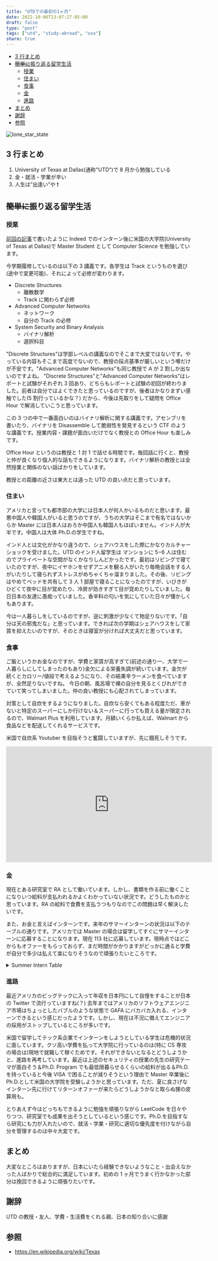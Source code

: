 ```yaml
---
title: "UTDでの最初の1ヶ月"
date: 2022-10-06T13:07:27-05:00
draft: false
type: "post"
tags: ["utd", "study-abroad", "usa"]
share: true
---
```


- [3 行まとめ](#3-行まとめ)
- [~~簡単に~~振り返る留学生活](#簡単に振り返る留学生活)
  - [授業](#授業)
  - [住まい](#住まい)
  - [食事](#食事)
  - [金](#金)
  - [進路](#進路)
- [まとめ](#まとめ)
- [謝辞](#謝辞)
- [参照](#参照)

![lone_star_state](/images/lone_star_state.svg "ボッチのメタファー＝テキサス州旗")

## 3 行まとめ

1. University of Texas at Dallas(通称"UTD")で 8 月から勉強している
2. 金・就活・学業が辛い
3. 人生は”出逢い”や ❗

## ~~簡単に~~振り返る留学生活

### 授業

[前回の記事](https://diohabara.github.io/ja-blog/intern-at-indeed-japan/)で書いたように Indeed でのインターン後に米国の大学院(University of Texas at Dallas)で Master Student として Computer Science を勉強しています。

今学期履修しているのは以下の 3 講義です。各学生は Track というものを選び(途中で変更可能)、それによって必修が変わります。

- Discrete Structures
  - 離散数学
  - Track に関わらず必修
- Advanced Computer Networks
  - ネットワーク
  - 自分の Track の必修
- System Security and Binary Analysis
  - バイナリ解析
  - 選択科目

"Discrete Structures"は学部レベルの講義なのでそこまで大変ではないです。やっている内容もそこまで高度でないので、教授の採点基準が厳しいという噂だけが不安です。"Advanced Computer Networks"も同じ教授で A が 2 割しか出ないのですよね。
"Discrete Structures"と"Advanced Computer Networks"はレポートと試験がそれぞれ 3 回あり、どちらもレポートと試験の初回が終わりました。前者は自分ではよくできたと思っているのですが、後者はかなりまずい感触でした(5 割行っているかな？)
だから、今後は先取りをして疑問を Office Hour で解消していこうと思っています。

この 3 つの中で一番面白いのはバイナリ解析に関する講義です。アセンブリを書いたり、バイナリを Disassemble して脆弱性を発見するという CTF のような講義です。授業内容・課題が面白いだけでなく教授との Office Hour も楽しみです。

Office Hour というのは教授と 1 対 1 で話せる時間です。毎回話に行くと、教授と仲が良くなり個人的な話もできるようになります。バイナリ解析の教授とは全然授業と関係のない話ばかりをしています。

教授との距離の近さは東大とは違った UTD の良い点だと思っています。

### 住まい

アメリカと言っても都市部の大学には日本人が何人かいるものだと思います。最悪中国人や韓国人がいると思うのですが、うちの大学はそこまで有名ではないからか Master には日本人はおろか中国人も韓国人もほぼいません。インド人が大半です。中国人は大体 Ph.D.の学生ですね。

インド人とは文化がかなり違うので、シェアハウスをした際にかなりカルチャーショックを受けました。UTD のインド人留学生は マンションに 5−6 人は住むのでプライベートな空間がなくかなりしんどかったです。最初はリビングで寝ていたのですが、夜中にイヤホンをせずアニメを観る人がいたり毎晩会話をする人がいたりして寝られずストレスがめちゃくちゃ溜まりました。その後、リビングはやめてベッドを共有して 3 人 1 部屋で寝ることになったのですが、いびきがひどくて夜中に目が覚めたり、冷房が効きすぎて目が覚めたりしていました。毎日日本の友達に愚痴っていました。香辛料の匂いを気にしていた日々が懐かしくもあります。

今は一人暮らしをしているのですが、逆に刺激が少なくて物足りないです。「自分は天の邪鬼だな」と思っています。できれば次の学期はシェアハウスをして家賃を抑えたいのですが、そのときは寝室が分ければ大丈夫だと思っています。

### 食事

ご飯というかお金なのですが、学費と家賃が高すぎて(前述の通り一、大学で一人暮らしにしてしまったのもあり)金欠による栄養失調が続いています。金欠が続くとカロリー/値段で考えるようになり、その結果辛ラーメンを食べていますが、全然足りないですね。
今日の朝、風呂場で裸の自分を見るとくびれができていて笑ってしまいました。仲の良い教授にも心配されてしまっています。

対策として自炊をするようになりました。自炊なら安くてもある程度ただ、車がないと特定のスーパーにしか行けない＆スーパーに行っても買える量が限定されるので、Walmart Plus を利用しています。月額いくらか払えば、Walmart から食品などを配送してくれるサービスです。

米国で自炊系 Youtuber を目指そうと奮闘していますが、先に餓死しそうです。

<iframe width="560" height="315" src="https://www.youtube.com/embed/oAKs6ghpaMI" title="YouTube video player" frameborder="0" allow="accelerometer; autoplay; clipboard-write; encrypted-media; gyroscope; picture-in-picture" allowfullscreen></iframe>

### 金

現在とある研究室で RA として働いています。しかし、書類を作る前に働くことになりいつ給料が支払われるかよくわかっていない状況です。どうしたものかと思っています。RA の給料で食費を支払うつもりなのでこの問題は早く解決したいです。

また、お金と言えばインターンです。来年のサマーインターンの状況は以下のテーブルの通りです。アメリカでは Master の場合は留学してすぐにサマーインターンに応募することになります。現在 113 社に応募しています。現時点ではどこからもオファーをもらっておらず、まだ時間がかかりますがどっかに通ると学費が自分で多少は払えて楽になりそうなので頑張りたいところです。

<details>
  <summary>Summer Intern Table</summary>

| Company                             | Job Title                                                                                                      | Year | Status       | Type   | Salary per hour(¥) | Salary per hour($) |
| ----------------------------------- | -------------------------------------------------------------------------------------------------------------- | ---- | ------------ | ------ | ------------------ | ------------------ |
| Adobe                               | 2023 University Graduate - Software Engineer                                                                   | 2023 | 1 Applied💌  | Summer |                    |                    |
| Affirm                              | Software Engineer Intern 2023                                                                                  | 2023 | 1 Applied💌  | Summer |                    |                    |
| Airbnb                              | 2023 Software Engineer Intern                                                                                  | 2023 | 1 Applied💌  | Summer |                    |                    |
| Akuna Capital                       | Development Internship - Python, Summer 2023                                                                   | 2023 | 1 Applied💌  | Summer |                    |                    |
| Amazon                              | Software Development Engineer Internship (2023)                                                                | 2023 | 1 Applied💌  | Summer |                    |                    |
| Amazon Robotics                     | Amazon Robotics Summer 2023 SDE Intern                                                                         | 2023 | 1 Applied💌  | Summer |                    |                    |
| Apple                               | Software Engineering Internship                                                                                | 2023 | 1 Applied💌  | Summer |                    |                    |
| Arrowstreet Capital                 | Quantitative Developer Intern, Summer 2023                                                                     | 2023 | 1 Applied💌  | Summer |                    |                    |
| Asana                               | Summer 2023 Engineering Internship - San Francisco                                                             | 2023 | 1 Applied💌  | Summer |                    |                    |
| Atlassian                           | Software Engineer Intern, 2023 Summer U.S.                                                                     | 2023 | 1 Applied💌  | Summer |                    |                    |
| Autodesk                            | Intern, Software Engineer                                                                                      | 2023 | 1 Applied💌  | Summer |                    |                    |
| BCG                                 | Engineering Intern (Summer 2023)                                                                               | 2023 | 1 Applied💌  | Summer |                    |                    |
| Benchling                           | Software Engineer Intern (Summer 2023)                                                                         | 2023 | 1 Applied💌  | Summer |                    |                    |
| Cadence                             | Software Engineering Intern                                                                                    | 2023 | 1 Applied💌  | Summer |                    |                    |
| Capital One                         | Technology Internship Program - Summer 2023                                                                    | 2023 | 1 Applied💌  | Summer |                    |                    |
| Cloudflare                          | Software Engineer - Intern (2023)                                                                              | 2023 | 1 Applied💌  | Summer |                    |                    |
| Cockroach Labs                      | Software Engineering Intern (Winter and Summer 2023                                                            | 2023 | 1 Applied💌  | Summer |                    |                    |
| Datadog                             | Software Engineer - Intern                                                                                     | 2023 | 1 Applied💌  | Summer |                    |                    |
| DELL                                | Graduate Intern                                                                                                | 2023 | 1 Applied💌  | Summer |                    |                    |
| DELL                                | Software Engineer Intern                                                                                       | 2023 | 1 Applied💌  | Summer |                    |                    |
| Deloitte Consulting                 | Software Engineering Summer Scholar                                                                            | 2023 | 1 Applied💌  | Summer |                    |                    |
| DoorDash                            | Software Engineer, Intern (Summer 2023)                                                                        | 2023 | 1 Applied💌  | Summer |                    |                    |
| Dropbox                             | Software Engineering Intern (Summer 2023)                                                                      | 2023 | 1 Applied💌  | Summer |                    |                    |
| Epic Games                          | Creative Team Engineering Intern - Fortnite                                                                    | 2023 | 1 Applied💌  | Summer |                    |                    |
| Figma                               | Software Engineer Intern (2023)                                                                                | 2023 | 1 Applied💌  | Summer |                    |                    |
| Five Rings                          | Software Developer Intern – Summer 2023 •                                                                      | 2023 | 1 Applied💌  | Summer |                    |                    |
| Fujitsu                             | Software Development Intern                                                                                    | 2023 | 1 Applied💌  | Summer |                    |                    |
| General Motors                      | 2023 Summer Intern – Information Technology                                                                    | 2023 | 1 Applied💌  | Summer |                    |                    |
| Google                              | Software Engineering Intern, MS, Summer 2023                                                                   | 2023 | 1 Applied💌  | Summer |                    |                    |
| Grafana Labs                        | Engineering Intern Program 2023                                                                                | 2023 | 1 Applied💌  | Summer |                    |                    |
| Grammarly                           | Software Engineering Intern                                                                                    | 2023 | 1 Applied💌  | Summer |                    |                    |
| HP                                  | Print Summer 2023- Computer Science Internships                                                                | 2023 | 1 Applied💌  | Summer |                    |                    |
| IBM                                 | Firmware Developer Summer Intern: 2023                                                                         | 2023 | 1 Applied💌  | Summer |                    |                    |
| Intel                               | Graduate Internship - OS Software Engineer                                                                     | 2023 | 1 Applied💌  | Summer |                    |                    |
| LinkedIn                            | Software Engineer Intern - Summer 2023                                                                         | 2023 | 1 Applied💌  | Summer |                    |                    |
| Lucid Motors                        | Intern, Embedded Software Engineer - Summer 2023                                                               | 2023 | 1 Applied💌  | Summer |                    |                    |
| Lyft                                | Software Engineer Intern, Generalist (2023)                                                                    | 2023 | 1 Applied💌  | Summer |                    |                    |
| Meta                                | Software Engineer Intern/ Co-Op                                                                                | 2023 | 1 Applied💌  | Summer |                    |                    |
| Microsoft                           | Software Engineering: Intern Opportunities for University Students, United States                              | 2023 | 1 Applied💌  | Summer |                    |                    |
| NASA                                | Summer 2023 Software Engineer Intern                                                                           | 2023 | 1 Applied💌  | Summer |                    |                    |
| NASDAQ                              | Software Engineer​ing Intern – US & Canada 2023 Internship                                                     | 2023 | 1 Applied💌  | Summer |                    |                    |
| NetApp                              | Intern - Software Engineer (BLDR)                                                                              | 2023 | 1 Applied💌  | Summer |                    |                    |
| Nuro                                | Software Engineer (SRE), Intern                                                                                | 2023 | 1 Applied💌  | Summer |                    |                    |
| Nvidia                              | Internships – Software 2023                                                                                    | 2023 | 1 Applied💌  | Summer |                    |                    |
| okta                                | Software Engineer Intern (Summer 2023)                                                                         | 2023 | 1 Applied💌  | Summer |                    |                    |
| Oracle                              | Software Engineer Intern - Corporate Architecture                                                              | 2023 | 1 Applied💌  | Summer |                    |                    |
| Palo Alto Networks                  | Intern - R&D (Research & Development)                                                                          | 2023 | 1 Applied💌  | Summer |                    |                    |
| Paramount                           | Software Engineering Internships - Summer 2023 (Mobile, Video, Web, UI)                                        | 2023 | 1 Applied💌  | Summer |                    |                    |
| PayPal                              | Software Engineer Intern                                                                                       | 2023 | 1 Applied💌  | Summer |                    |                    |
| Plaid                               | Software Engineer - Intern                                                                                     | 2023 | 1 Applied💌  | Summer |                    |                    |
| Pure Storage                        | Software Engineer Intern (for Summer 2023)                                                                     | 2023 | 1 Applied💌  | Summer |                    |                    |
| Pure Storage                        | Software Engineer Intern                                                                                       | 2023 | 1 Applied💌  | Summer |                    |                    |
| Putnam Investment                   | Software Engineer Summer Internship (For Summer 2023)                                                          | 2023 | 1 Applied💌  | Summer |                    |                    |
| Qualcom                             | Software Engineering Internship - Summer 2023                                                                  | 2023 | 1 Applied💌  | Summer |                    |                    |
| Quantcast                           | Software Engineering Intern - Summer 2023                                                                      | 2023 | 1 Applied💌  | Summer |                    |                    |
| Rippling                            | Software Engineering Intern, Summer 2023                                                                       | 2023 | 1 Applied💌  | Summer |                    |                    |
| Salesforce                          | Summer 2023 Intern - Software Engineer                                                                         | 2023 | 1 Applied💌  | Summer |                    |                    |
| Scale AI                            | Software Engineering Intern                                                                                    | 2023 | 1 Applied💌  | Summer |                    |                    |
| ServiceNow                          | IT Software Engineering Intern                                                                                 | 2023 | 1 Applied💌  | Summer |                    |                    |
| Seven Eight Capital                 | 2023 Software Engineer Intern (Campus Hire)                                                                    | 2023 | 1 Applied💌  | Summer |                    |                    |
| Slack                               | 2023 Summer Intern - Software Engineer [Slack]                                                                 | 2023 | 1 Applied💌  | Summer |                    |                    |
| Stripe                              | Software Engineering Intern                                                                                    | 2023 | 1 Applied💌  | Summer |                    |                    |
| Synopsis                            | Intern (Technical-Engineering)                                                                                 | 2023 | 1 Applied💌  | Summer |                    |                    |
| Tableau                             | Summer 2023 Intern - Software Engineer                                                                         | 2023 | 1 Applied💌  | Summer |                    |                    |
| The D. E. Shaw Group                | Software Developer Intern                                                                                      | 2023 | 1 Applied💌  | Summer |                    |                    |
| Two Sigma                           | Software Engineering Internship - NYC                                                                          | 2023 | 1 Applied💌  | Summer |                    |                    |
| Uber                                | 2023 Software Engineer Internship                                                                              | 2023 | 1 Applied💌  | Summer |                    |                    |
| UiPath                              | Software Engineer Intern                                                                                       | 2023 | 1 Applied💌  | Summer |                    |                    |
| VISA                                | Intern, Software Engineer - Masters - Multiple Locations - Summer 2023                                         | 2023 | 1 Applied💌  | Summer |                    |                    |
| VISA                                | Intern, Software Engineer - Masters - Multiple Locations - Summer 2023                                         | 2023 | 1 Applied💌  | Summer |                    |                    |
| Warner Bros. Discovery’s technology | Software Engineering Internship - Summer 2023                                                                  | 2023 | 1 Applied💌  | Summer |                    |                    |
| Waymo                               | 2023 Intern, Software Engineer, Generalist                                                                     | 2023 | 1 Applied💌  | Summer |                    |                    |
| Yugabyte                            | Software Engineer Intern - Core Database                                                                       | 2023 | 1 Applied💌  | Summer |                    |                    |
| Zoom                                | 2023 Software Development Engineer - Intern                                                                    | 2023 | 1 Applied💌  | Summer |                    |                    |
| Barclays                            | Developer Analyst - Explorer Summer Intern Program - 2023                                                      | 2023 | 2 OAed💻     | Summer |                    |                    |
| Citadel                             | Software Engineer – Intern (US)                                                                                | 2023 | 2 OAed💻     | Summer |                    |                    |
| Goldman Sachs                       | Engineering                                                                                                    | 2023 | 2 OAed💻     | Summer |                    |                    |
| Hudson River Trading                | Software Engineering Internship - Summer 2023                                                                  | 2023 | 2 OAed💻     | Summer |                    |                    |
| Samsara                             | Software Engineering Intern                                                                                    | 2023 | 2 OAed💻     | Summer |                    |                    |
| SONY                                | Internship - Software Engineer - Software Development Environment/Automated Software Engineering               | 2023 | 2 OAed💻     | Summer |                    |                    |
| TikTok                              | Software Engineer Intern (Tiktok Ads Platform & Interface) - 2023 Summer (BS/MS)                               | 2023 | 2 OAed💻     | Summer |                    |                    |
| Twitch                              | Engineering Intern                                                                                             | 2023 | 2 OAed💻     | Summer |                    |                    |
| Arm                                 | Intern Software Engineer                                                                                       | 2023 | 4 Rejected🙏 | Summer |                    |                    |
| Audible                             | Audible Software Development Engineer Internship                                                               | 2023 | 4 Rejected🙏 | Summer |                    |                    |
| Bank of New York Mellon(BNY Mellon) | 2023 START Technology Intern Program - Developer - NYC                                                         | 2023 | 4 Rejected🙏 | Summer |                    |                    |
| BlackRock                           | 2023 Summer Internship Program - Investments - Investment Operations - Global Investment Operations - New York | 2023 | 4 Rejected🙏 | Summer |                    |                    |
| Bloomberg                           | 2023 Software Engineer Intern                                                                                  | 2023 | 4 Rejected🙏 | Summer |                    |                    |
| Cisco                               | Enterprise Applications & Infrastructure Engineer - Summer FY23 Internship (Meraki)                            | 2023 | 4 Rejected🙏 | Summer |                    |                    |
| Cisco                               | Product Software Engineer (Firmware / Features) Intern - Summer 2023 (Meraki)                                  | 2023 | 4 Rejected🙏 | Summer |                    |                    |
| Cisco                               | Site Reliability Engineer Summer 2023 Internship (Meraki)                                                      | 2023 | 4 Rejected🙏 | Summer |                    |                    |
| Cisco                               | Full Stack Software Engineer Intern - Summer 2023 (Meraki)                                                     | 2023 | 4 Rejected🙏 | Summer |                    |                    |
| Cisco                               | Test Automation Engineer Summer 2023 Internship (Meraki)                                                       | 2023 | 4 Rejected🙏 | Summer |                    |                    |
| databricks                          | Software Engineering Intern (2023)                                                                             | 2023 | 4 Rejected🙏 | Summer |                    |                    |
| DRW                                 | Software Developer Intern                                                                                      | 2023 | 4 Rejected🙏 | Summer |                    |                    |
| Duolingo                            | Software Engineer, Intern                                                                                      | 2023 | 4 Rejected🙏 | Summer |                    |                    |
| IMC                                 | Software Engineer Intern -- Summer 2023                                                                        | 2023 | 4 Rejected🙏 | Summer |                    |                    |
| Intel                               | Automation Software Engineer Graduate Intern                                                                   | 2023 | 4 Rejected🙏 | Summer |                    |                    |
| Jane Street                         | Software Engineer Internship, May - September                                                                  | 2023 | 4 Rejected🙏 | Summer |                    |                    |
| JPMorgan Chase                      | 2023 Software Engineer Program – Summer Internship Opportunities                                               | 2023 | 4 Rejected🙏 | Summer |                    |                    |
| McKinsey & Company                  | Software Engineering Intern - University Students                                                              | 2023 | 4 Rejected🙏 | Summer |                    |                    |
| Optiver                             | Software Engineer Intern (Summer 2023 – Chicago)                                                               | 2023 | 4 Rejected🙏 | Summer |                    |                    |
| Palantir                            | Software Engineer, Internship                                                                                  | 2023 | 4 Rejected🙏 | Summer |                    |                    |
| Pinterest                           | Software Engineering Intern (USA)                                                                              | 2023 | 4 Rejected🙏 | Summer |                    |                    |
| Ramp                                | Software Engineer Internship - Backend                                                                         | 2023 | 4 Rejected🙏 | Summer |                    |                    |
| Roblox                              | Software Engineer - Intern (Summer 2023)                                                                       | 2023 | 4 Rejected🙏 | Summer |                    |                    |
| TikTok                              | Software Engineer Intern (Platform Governance)- 2023 Summer (BS/ MS)                                           | 2023 | 4 Rejected🙏 | Summer |                    |                    |
| Toyota Connected                    | Software Engineer - Summer 2023 Intern                                                                         | 2023 | 4 Rejected🙏 | Summer |                    |                    |
| Toyota Connected                    | Embedded Software Engineer - Summer 2023 Intern                                                                | 2023 | 4 Rejected🙏 | Summer |                    |                    |
| Toyota Connected                    | Machine Learning Engineer - Summer 2023 Intern                                                                 | 2023 | 4 Rejected🙏 | Summer |                    |                    |
| Valkyrie Trading                    | Software Engineer Intern (Summer 2023)                                                                         | 2023 | 4 Rejected🙏 | Summer |                    |                    |
| Virtu Financial                     | Internship - Developer                                                                                         | 2023 | 4 Rejected🙏 | Summer |                    |                    |
| Workiva                             | 2023 Summer - Software Engineer Intern                                                                         | 2023 | 4 Rejected🙏 | Summer |                    |                    |
| Intel                               | Software Engineer - Graduate Intern                                                                            | 2023 | 5 Canceled❌ | Summer |                    |                    |

</details>

### 進路

最近アメリカのビッグテックに入って年収を日本円にして自慢をすることが日本の Twitter で流行っていますね(？)
去年まではアメリカのソフトウェアエンジニア市場はちょっとしたバブルのような状態で GAFA にバカバカ入れる、インターンできるという感じだったようです。しかし、現在は不況に備えてエンジニアの採用がストップしているところが多いです。

米国で留学してテック系企業でインターンをしようとしている学生は危機的状況に面しています。クソ高い学費を払って大学院に行っているのは(特に CS 専攻の場合は)現地で就職して稼ぐためです。それができないとなるとどうしようかと、進路を再考しています。最近は上述のセキュリティの授業の先生の研究テーマが面白そう＆Ph.D. Program でも最低限暮らせるくらいの給料が出る＆Ph.D.を持っていると今後 VISA で困ることが減りそうという理由で Master 卒業後に Ph.D.として米国の大学院を受験しようかと思っています。ただ、夏に良さげなインターン先に行けてリターンオファーが来たらどうしようかなと取らぬ狸の皮算用も。

とりあえず今はどっちもできるように勉強を頑張りながら LeetCode を日々やりつつ、研究室でも成果を出そうとしているという感じです。Ph.D.を目指すなら研究にも力が入れたいので、就活・学業・研究に適切な優先度を付けながら自分を管理するのは中々大変です。

## まとめ

大変なところはありますが、日本にいたら経験できないようなこと・出会えなかった人ばかりで総合的に満足しています。初めの 1 ヶ月でうまく行かなかった部分は挽回できるように頑張りたいです。

## 謝辞

UTD の教授・友人、学費・生活費をくれる親、日本の知り合いに感謝

## 参照

- <https://en.wikipedia.org/wiki/Texas>
